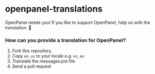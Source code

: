 # openpanel-translations
OpenPanel needs you! If you like to support OpenPanel, help us with the translation. 💖 


### How can you provide a translation for OpenPanel?

1. Fork this repository.
2. Copy `en_us` to your locale e.g. `es_es`
3. Translate the messages.pot file
4. Send a pull request
